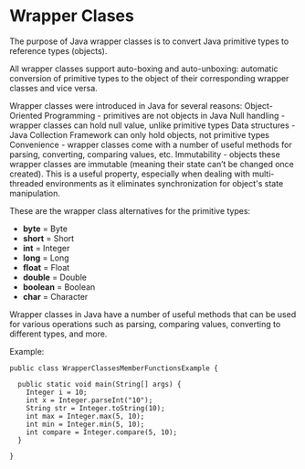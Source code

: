 # Wrapper Clases

The purpose of Java wrapper classes is to convert Java primitive types to reference types (objects).

All wrapper classes support auto-boxing and auto-unboxing: automatic conversion of primitive types to the object of their corresponding wrapper classes and vice versa.

Wrapper classes were introduced in Java for several reasons:
Object-Oriented Programming - primitives are not objects in Java
Null handling - wrapper classes can hold null value, unlike primitive types
Data structures - Java Collection Framework can only hold objects, not primitive types
Convenience - wrapper classes come with a number of useful methods for parsing, converting, comparing values, etc.
Immutability - objects these wrapper classes are immutable (meaning their state can’t be changed once created).
This is a useful property, especially when dealing with multi-threaded environments as it eliminates synchronization for object's state manipulation.

These are the wrapper class alternatives for the primitive types:

 - **byte** = Byte
 - **short** = Short
 - **int** = Integer
 - **long** = Long
 - **float** = Float
 - **double** = Double
 - **boolean** = Boolean
 - **char** = Character


Wrapper classes in Java have a number of useful methods that can be used for various operations such as parsing, comparing values, converting to different types, and more.

Example:
```
public class WrapperClassesMemberFunctionsExample {
 
  public static void main(String[] args) {
    Integer i = 10;
	int x = Integer.parseInt("10");
	String str = Integer.toString(10);
	int max = Integer.max(5, 10);
	int min = Integer.min(5, 10);
	int compare = Integer.compare(5, 10);
  }

}
```

